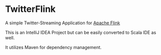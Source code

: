 # TwitterFlink

A simple Twitter-Streaming Application for <a href="http://flink.apache.org/">Apache Flink</a>

This is an IntelliJ IDEA Project but can be easily converted to Scala IDE as well.

It utilizes Maven for dependency management.
